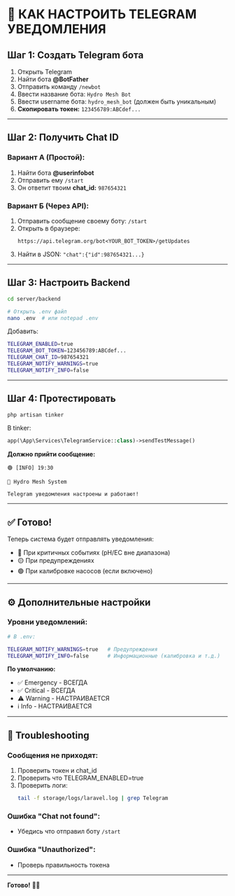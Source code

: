 # 📱 КАК НАСТРОИТЬ TELEGRAM УВЕДОМЛЕНИЯ

## Шаг 1: Создать Telegram бота

1. Открыть Telegram
2. Найти бота **@BotFather**
3. Отправить команду `/newbot`
4. Ввести название бота: `Hydro Mesh Bot`
5. Ввести username бота: `hydro_mesh_bot` (должен быть уникальным)
6. **Скопировать токен:** `123456789:ABCdef...`

---

## Шаг 2: Получить Chat ID

### Вариант А (Простой):
1. Найти бота **@userinfobot**
2. Отправить ему `/start`
3. Он ответит твоим **chat_id:** `987654321`

### Вариант Б (Через API):
1. Отправить сообщение своему боту: `/start`
2. Открыть в браузере:
   ```
   https://api.telegram.org/bot<YOUR_BOT_TOKEN>/getUpdates
   ```
3. Найти в JSON: `"chat":{"id":987654321...}`

---

## Шаг 3: Настроить Backend

```bash
cd server/backend

# Открыть .env файл
nano .env  # или notepad .env
```

Добавить:
```bash
TELEGRAM_ENABLED=true
TELEGRAM_BOT_TOKEN=123456789:ABCdef...
TELEGRAM_CHAT_ID=987654321
TELEGRAM_NOTIFY_WARNINGS=true
TELEGRAM_NOTIFY_INFO=false
```

---

## Шаг 4: Протестировать

```bash
php artisan tinker
```

В tinker:
```php
app(\App\Services\TelegramService::class)->sendTestMessage()
```

**Должно прийти сообщение:**
```
🟢 [INFO] 19:30

🌿 Hydro Mesh System

Telegram уведомления настроены и работают!
```

---

## ✅ Готово!

Теперь система будет отправлять уведомления:
- 🔴 При критичных событиях (pH/EC вне диапазона)
- 🟡 При предупреждениях
- 🟢 При калибровке насосов (если включено)

---

## ⚙️ Дополнительные настройки

### Уровни уведомлений:

```bash
# В .env:

TELEGRAM_NOTIFY_WARNINGS=true   # Предупреждения
TELEGRAM_NOTIFY_INFO=false      # Информационные (калибровка и т.д.)
```

**По умолчанию:**
- ✅ Emergency - ВСЕГДА
- ✅ Critical - ВСЕГДА
- ⚠️ Warning - НАСТРАИВАЕТСЯ
- ℹ️ Info - НАСТРАИВАЕТСЯ

---

## 🔧 Troubleshooting

### Сообщения не приходят:

1. Проверить токен и chat_id
2. Проверить что TELEGRAM_ENABLED=true
3. Проверить логи:
   ```bash
   tail -f storage/logs/laravel.log | grep Telegram
   ```

### Ошибка "Chat not found":
- Убедись что отправил боту `/start`

### Ошибка "Unauthorized":
- Проверь правильность токена

---

**Готово!** 📱✅

